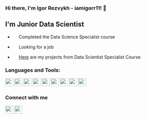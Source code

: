 ### Hi there, I'm Igor Rezvykh - iamigorr11! 👋

## I'm Junior Data Scientist 

- <p> <a> <img src="https://github.com/iamigorr11/iamigorr11/assets/134969236/dd6bc27c-c161-495c-8b6e-ec4164cd29a6" height=15> Completed the Data Science Specialist course </a> </p>    
- <p> <a> <img src="https://github.com/iamigorr11/iamigorr11/assets/134969236/75d9a9b3-24f2-4dab-b78d-a94afef7e1e3" height=15> Looking for a job </a> </p>  
- <img src="https://github.com/iamigorr11/iamigorr11/assets/134969236/e1a8ec84-264f-453c-ba92-b5b6b6c713b9" height=15> [Here](iamigorr11/yandex-praktikum-projects) are my projects from Data Scientist Specialist Course


### Languages and Tools:
<p> <a> <img src="https://img.shields.io/badge/python-3670A0?style=for-the-badge&logo=python&logoColor=ffdd54" height=25> </a>
<a> <img src="https://img.shields.io/badge/pandas-%23150458.svg?style=for-the-badge&logo=pandas&logoColor=white" height=25> </a> 
<a> <img src="https://img.shields.io/badge/Matplotlib-%23ffffff.svg?style=for-the-badge&logo=Matplotlib&logoColor=black" height=25> </a> 
<a> <img src="https://img.shields.io/badge/numpy-%23013243.svg?style=for-the-badge&logo=numpy&logoColor=white" height=25> </a> 
<a> <img src="https://img.shields.io/badge/scikit--learn-%23F7931E.svg?style=for-the-badge&logo=scikit-learn&logoColor=white" height=25> </a>
<a> <img src="https://img.shields.io/badge/SciPy-%230C55A5.svg?style=for-the-badge&logo=scipy&logoColor=%white" height=25> </a> 
<a> <img src="https://img.shields.io/badge/TensorFlow-%23FF6F00.svg?style=for-the-badge&logo=TensorFlow&logoColor=white" height=25> </a>
<a> <img src="https://img.shields.io/badge/Keras-%23D00000.svg?style=for-the-badge&logo=Keras&logoColor=white" height=25> </a> 
<a> <img src="https://img.shields.io/badge/postgres-%23316192.svg?style=for-the-badge&logo=postgresql&logoColor=white" height=25> </a></p>

### Connect with me
<p> <a href="https://medium.com/@akylson"><img src="https://img.shields.io/badge/linkedin-%230077B5.svg?style=for-the-badge&logo=linkedin&logoColor=white" height=25></a>
<a href="https://www.linkedin.com/in/igor-rezvykh/"><img src="https://img.shields.io/badge/Telegram-2CA5E0?style=for-the-badge&logo=telegram&logoColor=white" height=25></a> </p>

